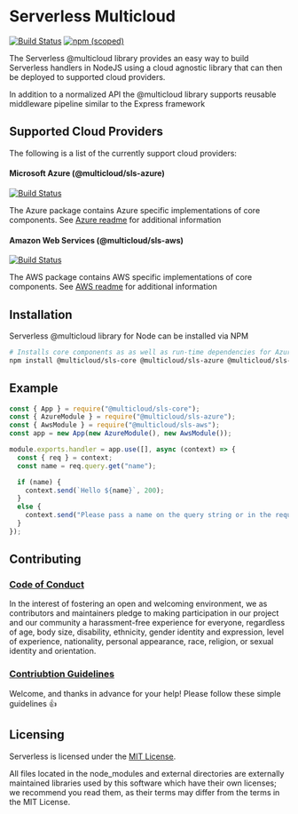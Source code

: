 # Serverless Multicloud
[![Build Status](https://dev.azure.com/serverless-inc/multicloud/_apis/build/status/CI/%5Bsls-core%5D%20ci?branchName=dev)](https://dev.azure.com/serverless-inc/multicloud/_build/latest?definitionId=3&branchName=dev)
[![npm (scoped)](https://img.shields.io/npm/v/@multicloud/sls-core)](https://www.npmjs.com/package/@multicloud/sls-core)


The Serverless @multicloud library provides an easy way to build Serverless handlers in NodeJS using a cloud agnostic library that can then be deployed to supported cloud providers.

In addition to a normalized API the @multicloud library supports reusable middleware pipeline similar to the Express framework

## Supported Cloud Providers
The following is a list of the currently support cloud providers:

#### Microsoft Azure (@multicloud/sls-azure)
[![Build Status](https://dev.azure.com/serverless-inc/multicloud/_apis/build/status/CI/%5Bsls-azure%5D%20ci?branchName=dev)](https://dev.azure.com/serverless-inc/multicloud/_build/latest?definitionId=2&branchName=dev)

The Azure package contains Azure specific implementations of core components.
See [Azure readme](../azure/README.md) for additional information


#### Amazon Web Services (@multicloud/sls-aws)
[![Build Status](https://dev.azure.com/serverless-inc/multicloud/_apis/build/status/CI/%5Bsls-aws%5D%20ci?branchName=dev)](https://dev.azure.com/serverless-inc/multicloud/_build/latest?definitionId=1&branchName=dev)

The AWS package contains AWS specific implementations of core components.
See [AWS readme](../aws/README.md) for additional information

## Installation
Serverless @multicloud library for Node can be installed via NPM

```bash
# Installs core components as as well as run-time dependencies for Azure & AWS
npm install @multicloud/sls-core @multicloud/sls-azure @multicloud/sls-aws --save
```

## Example
```javascript
const { App } = require("@multicloud/sls-core");
const { AzureModule } = require("@multicloud/sls-azure");
const { AwsModule } = require("@multicloud/sls-aws");
const app = new App(new AzureModule(), new AwsModule());

module.exports.handler = app.use([], async (context) => {
  const { req } = context;
  const name = req.query.get("name");

  if (name) {
    context.send(`Hello ${name}`, 200);
  }
  else {
    context.send("Please pass a name on the query string or in the request body", 400);
  }
});
```

## Contributing
### [Code of Conduct](../CODE_OF_CONDUCT.md)
In the interest of fostering an open and welcoming environment, we as
contributors and maintainers pledge to making participation in our project and
our community a harassment-free experience for everyone, regardless of age, body
size, disability, ethnicity, gender identity and expression, level of experience,
nationality, personal appearance, race, religion, or sexual identity and
orientation.

### [Contriubtion Guidelines](../CONTRIBUTING.md)
Welcome, and thanks in advance for your help! Please follow these simple guidelines :+1:

## Licensing

Serverless is licensed under the [MIT License](./LICENSE.txt).

All files located in the node_modules and external directories are externally maintained libraries used by this software which have their own licenses; we recommend you read them, as their terms may differ from the terms in the MIT License.
